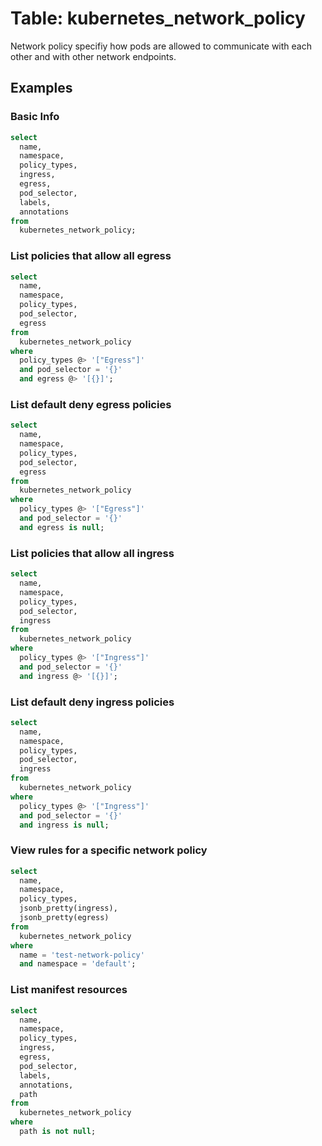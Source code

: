 # Table: kubernetes_network_policy

Network policy specifiy how pods are allowed to communicate with each other and with other network endpoints.

## Examples

### Basic Info

```sql
select
  name,
  namespace,
  policy_types,
  ingress,
  egress,
  pod_selector,
  labels,
  annotations
from
  kubernetes_network_policy;
```

### List policies that allow all egress

```sql
select
  name,
  namespace,
  policy_types,
  pod_selector,
  egress
from
  kubernetes_network_policy
where
  policy_types @> '["Egress"]'
  and pod_selector = '{}'
  and egress @> '[{}]';
```

### List default deny egress policies

```sql
select
  name,
  namespace,
  policy_types,
  pod_selector,
  egress
from
  kubernetes_network_policy
where
  policy_types @> '["Egress"]'
  and pod_selector = '{}'
  and egress is null;
```

### List policies that allow all ingress

```sql
select
  name,
  namespace,
  policy_types,
  pod_selector,
  ingress
from
  kubernetes_network_policy
where
  policy_types @> '["Ingress"]'
  and pod_selector = '{}'
  and ingress @> '[{}]';
```

### List default deny ingress policies

```sql
select
  name,
  namespace,
  policy_types,
  pod_selector,
  ingress
from
  kubernetes_network_policy
where
  policy_types @> '["Ingress"]'
  and pod_selector = '{}'
  and ingress is null;
```

### View rules for a specific network policy

```sql
select
  name,
  namespace,
  policy_types,
  jsonb_pretty(ingress),
  jsonb_pretty(egress)
from
  kubernetes_network_policy
where
  name = 'test-network-policy'
  and namespace = 'default';
```

### List manifest resources

```sql
select
  name,
  namespace,
  policy_types,
  ingress,
  egress,
  pod_selector,
  labels,
  annotations,
  path
from
  kubernetes_network_policy
where
  path is not null;
```
